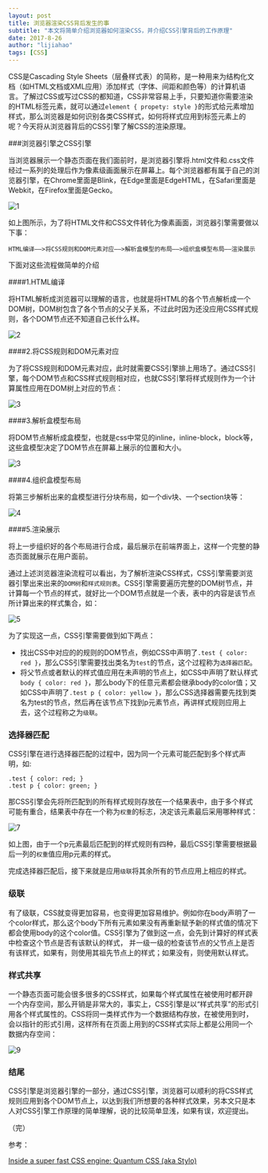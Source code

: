 ```yaml
---
layout: post
title: 浏览器渲染CSS背后发生的事
subtitle: "本文将简单介绍浏览器如何渲染CSS，并介绍CSS引擎背后的工作原理"
date: 2017-8-26
author: "lijiahao"
tags: [CSS]
---
```


CSS是Cascading Style Sheets（层叠样式表）的简称，是一种用来为结构化文档（如HTML文档或XML应用）添加样式（字体、间距和颜色等）的计算机语言。了解过CSS或写过CSS的都知道，CSS非常容易上手，只要知道你需要渲染的HTML标签元素，就可以通过`element { propety: style }`的形式给元素增加样式，那么浏览器是如何识别各类CSS样式，如何将样式应用到标签元素上的呢？今天将从浏览器背后的CSS引擎了解CSS的渲染原理。

###浏览器引擎之CSS引擎

当浏览器展示一个静态页面在我们面前时，是浏览器引擎将.html文件和.css文件经过一系列的处理后作为像素级画面展示在屏幕上。每个浏览器都有属于自己的浏览器引擎，在Chrome里面是Blink，在Edge里面是EdgeHTML，在Safari里面是Webkit，在Firefox里面是Gecko。

![1](https://s1.simimg.com/2017/08/26/Q7aB.png)

如上图所示，为了将HTML文件和CSS文件转化为像素画面，浏览器引擎需要做以下事：

```
HTML编译——>将CSS规则和DOM元素对应——>解析盒模型的布局——>组织盒模型布局——渲染展示
```

下面对这些流程做简单的介绍

####1.HTML编译

将HTML解析成浏览器可以理解的语言，也就是将HTML的各个节点解析成一个DOM树，DOM树包含了各个节点的父子关系，不过此时因为还没应用CSS样式规则，各个DOM节点还不知道自己长什么样。

![2](https://s1.simimg.com/2017/08/26/W35G.png)

####2.将CSS规则和DOM元素对应

为了将CSS规则和DOM元素对应，此时就需要CSS引擎排上用场了。通过CSS引擎，每个DOM节点和CSS样式规则相对应，也就CSS引擎将样式规则作为一个计算属性应用在DOM树上对应的节点：

![3](https://s1.simimg.com/2017/08/26/W5Mn.png)

####3.解析盒模型布局

将DOM节点解析成盒模型，也就是css中常见的inline，inline-block，block等，这些盒模型决定了DOM节点在屏幕上展示的位置和大小。

![3](https://s1.simimg.com/2017/08/26/WzJh.png)

####4.组织盒模型布局

将第三步解析出来的盒模型进行分块布局，如一个div块、一个section块等：

![4](https://s1.simimg.com/2017/08/26/WVIH.png)

####5.渲染展示

将上一步组织好的各个布局进行合成，最后展示在前端界面上，这样一个完整的静态页面就展示在用户面前。

通过上述浏览器渲染流程可以看出，为了解析渲染CSS样式，CSS引擎需要浏览器引擎出来出来的`DOM树`和`样式规则表`。CSS引擎需要遍历完整的DOM树节点，并计算每一个节点的样式，就好比一个DOM节点就是一个表，表中的内容是该节点所计算出来的样式集合，如：

![5](https://s1.simimg.com/2017/08/26/W05N.png)

为了实现这一点，CSS引擎需要做到如下两点：

- 找出CSS中对应的的规则的DOM节点，例如CSS中声明了`.test { color: red }`，那么CSS引擎需要找出类名为`test`的节点，这个过程称为`选择器匹配`。
- 将父节点或者默认的样式值应用在未声明的节点上，如CSS中声明了默认样式`body { color: red }`，那么body下的任意元素都会继承body的color值；又如CSS中声明了`.test p { color: yellow }`，那么CSS选择器需要先找到类名为test的节点，然后再在该节点下找到p元素节点，再讲样式规则应用上去，这个过程称之为`级联`。

### 选择器匹配

CSS引擎在进行选择器匹配的过程中，因为同一个元素可能匹配到多个样式声明，如:

```
.test { color: red; }
.test p { color: green; }
```

那CSS引擎会先将所匹配到的所有样式规则存放在一个结果表中，由于多个样式可能有重合，结果表中存在一个称为`权重`的标志，决定该元素最后采用哪种样式：

![7](https://s1.simimg.com/2017/08/26/WGQO.png)

如上图，由于一个p元素最后匹配到的样式规则有四种，最后CSS引擎需要根据最后一列的`权重`值应用p元素的样式。

完成选择器匹配后，接下来就是应用`级联`将其余所有的节点应用上相应的样式。

### 级联

有了级联，CSS就变得更加容易，也变得更加容易维护。例如你在body声明了一个color样式，那么这个body下所有元素如果没有再重新赋予新的样式值的情况下都会使用body的这个color值。CSS引擎为了做到这一点，会先到计算好的样式表中检查这个节点是否有该默认的样式， 并一级一级的检查该节点的父节点上是否有该样式，如果有，则使用其祖先节点上的样式；如果没有，则使用默认样式。

### 样式共享

一个静态页面可能会很多很多的CSS样式，如果每个样式属性在被使用时都开辟一个内存空间，那么开销是非常大的，事实上，CSS引擎是以“样式共享”的形式引用各个样式属性的。CSS将同一类样式作为一个数据结构存放，在被使用到时，会以指针的形式引用，这样所有在页面上用到的CSS样式实际上都是公用同一个数据内存空间：

![9](https://s1.simimg.com/2017/08/26/WsJR.png)

### 结尾

CSS引擎是浏览器引擎的一部分，通过CSS引擎，浏览器可以顺利的将CSS样式规则应用到各个DOM节点上，以达到我们所想要的各种样式效果，另本文只是本人对CSS引擎工作原理的简单理解，说的比较简单显浅，如果有误，欢迎提出。

（完）

参考：

[Inside a super fast CSS engine: Quantum CSS (aka Stylo)](https://hacks.mozilla.org/2017/08/inside-a-super-fast-css-engine-quantum-css-aka-stylo/)